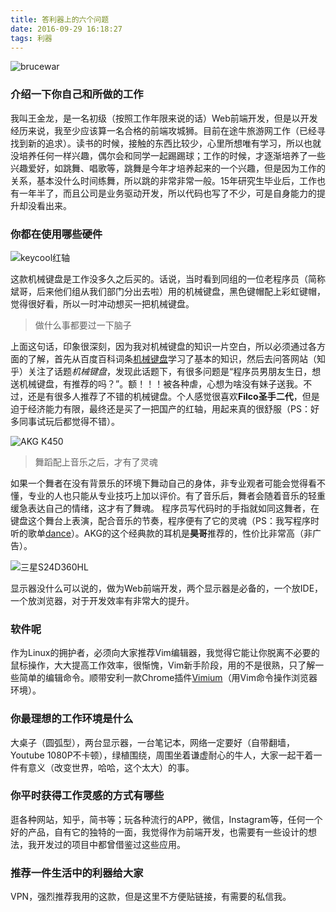 ```yaml
---
title: 答利器上的六个问题
date: 2016-09-29 16:18:27
tags: 利器
---
```


![brucewar](http://7pumxs.com1.z0.glb.clouddn.com/IMG_1186.JPG)
### 介绍一下你自己和所做的工作

我叫王金龙，是一名初级（按照工作年限来说的话）Web前端开发，但是以开发经历来说，我至少应该算一名合格的前端攻城狮。目前在途牛旅游网工作（已经寻找到新的追求）。读书的时候，接触的东西比较少，心里所想唯有学习，所以也就没培养任何一样兴趣，偶尔会和同学一起踢踢球；工作的时候，才逐渐培养了一些兴趣爱好，如跳舞、唱歌等，跳舞是今年才培养起来的一个兴趣，但是因为工作的关系，基本没什么时间练舞，所以跳的非常非常一般。15年研究生毕业后，工作也有一年半了，而且公司是业务驱动开发，所以代码也写了不少，可是自身能力的提升却没看出来。

### 你都在使用哪些硬件

![keycool红轴](http://7pumxs.com1.z0.glb.clouddn.com/keycool.jpg)

这款机械键盘是工作没多久之后买的。话说，当时看到同组的一位老程序员（简称斌哥，后来他们组从我们部门分出去啦）用的机械键盘，黑色键帽配上彩虹键帽，觉得很好看，所以一时冲动想买一把机械键盘。
> 做什么事都要过一下脑子

上面这句话，印象很深刻，因为我对机械键盘的知识一片空白，所以必须通过各方面的了解，首先从百度百科词条[机械键盘](http://baike.baidu.com/link?url=sKWDdw44eHxUdTb40AbNYLSzOgKJx7xB-FN4uucHCr_FvNreuWYWlgjwDCULDpM4hje9YDkS_8jZwazXiRJl3O-nJ1AaP_pZDoFOw_X4uBOVoSoHaFHOI5pV2SWOq7hn)学习了基本的知识，然后去问答网站（知乎）关注了话题*机械键盘*，发现此话题下，有很多问题是“程序员男朋友生日，想送机械键盘，有推荐的吗？”。额！！！被各种虐，心想为啥没有妹子送我。不过，还是有很多人推荐了不错的机械键盘。个人感觉很喜欢**Filco圣手二代**，但是迫于经济能力有限，最终还是买了一把国产的红轴，用起来真的很舒服（PS：好多同事试玩后都觉得不错）。

![AKG K450](http://7pumxs.com1.z0.glb.clouddn.com/akg.jpg)

> 舞蹈配上音乐之后，才有了灵魂

如果一个舞者在没有背景乐的环境下舞动自己的身体，非专业观者可能会觉得看不懂，专业的人也只能从专业技巧上加以评价。有了音乐后，舞者会随着音乐的轻重缓急表达自己的情绪，这才有了舞魂。
程序员写代码时的手指就如同这舞者，在键盘这个舞台上表演，配合音乐的节奏，程序便有了它的灵魂（PS：我写程序时听的歌单[dance](http://music.163.com/#/m/playlist?id=159311553&userid=85782250)）。AKG的这个经典款的耳机是**昊哥**推荐的，性价比非常高（非广告）。

![三星S24D360HL](http://7pumxs.com1.z0.glb.clouddn.com/samsung.jpg)

显示器没什么可以说的，做为Web前端开发，两个显示器是必备的，一个放IDE，一个放浏览器，对于开发效率有非常大的提升。

### 软件呢

作为Linux的拥护者，必须向大家推荐Vim编辑器，我觉得它能让你脱离不必要的鼠标操作，大大提高工作效率，很惭愧，Vim新手阶段，用的不是很熟，只了解一些简单的编辑命令。顺带安利一款Chrome插件[Vimium](https://chrome.google.com/webstore/detail/vimium/dbepggeogbaibhgnhhndojpepiihcmeb)（用Vim命令操作浏览器环境）。

### 你最理想的工作环境是什么

大桌子（圆弧型），两台显示器，一台笔记本，网络一定要好（自带翻墙，Youtube 1080P不卡顿），绿植围绕，周围坐着谦虚耐心的牛人，大家一起干着一件有意义（改变世界，哈哈，这个太大）的事。

### 你平时获得工作灵感的方式有哪些

逛各种网站，知乎，简书等；玩各种流行的APP，微信，Instagram等，任何一个好的产品，自有它的独特的一面，我觉得作为前端开发，也需要有一些设计的想法，我开发过的项目中都曾借鉴过这些应用。

### 推荐一件生活中的利器给大家

VPN，强烈推荐我用的这款，但是这里不方便贴链接，有需要的私信我。
